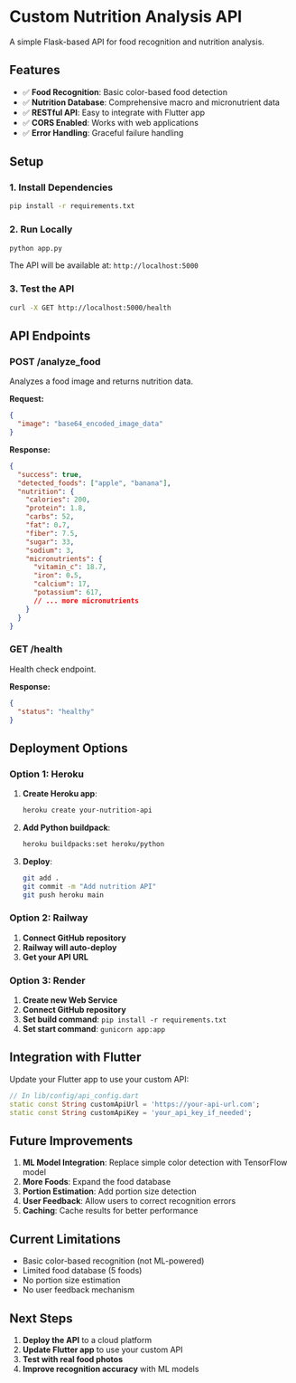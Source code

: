 # Custom Nutrition Analysis API

A simple Flask-based API for food recognition and nutrition analysis.

## Features

- ✅ **Food Recognition**: Basic color-based food detection
- ✅ **Nutrition Database**: Comprehensive macro and micronutrient data
- ✅ **RESTful API**: Easy to integrate with Flutter app
- ✅ **CORS Enabled**: Works with web applications
- ✅ **Error Handling**: Graceful failure handling

## Setup

### 1. Install Dependencies

```bash
pip install -r requirements.txt
```

### 2. Run Locally

```bash
python app.py
```

The API will be available at: `http://localhost:5000`

### 3. Test the API

```bash
curl -X GET http://localhost:5000/health
```

## API Endpoints

### POST /analyze_food

Analyzes a food image and returns nutrition data.

**Request:**
```json
{
  "image": "base64_encoded_image_data"
}
```

**Response:**
```json
{
  "success": true,
  "detected_foods": ["apple", "banana"],
  "nutrition": {
    "calories": 200,
    "protein": 1.8,
    "carbs": 52,
    "fat": 0.7,
    "fiber": 7.5,
    "sugar": 33,
    "sodium": 3,
    "micronutrients": {
      "vitamin_c": 18.7,
      "iron": 0.5,
      "calcium": 17,
      "potassium": 617,
      // ... more micronutrients
    }
  }
}
```

### GET /health

Health check endpoint.

**Response:**
```json
{
  "status": "healthy"
}
```

## Deployment Options

### Option 1: Heroku

1. **Create Heroku app**:
   ```bash
   heroku create your-nutrition-api
   ```

2. **Add Python buildpack**:
   ```bash
   heroku buildpacks:set heroku/python
   ```

3. **Deploy**:
   ```bash
   git add .
   git commit -m "Add nutrition API"
   git push heroku main
   ```

### Option 2: Railway

1. **Connect GitHub repository**
2. **Railway will auto-deploy**
3. **Get your API URL**

### Option 3: Render

1. **Create new Web Service**
2. **Connect GitHub repository**
3. **Set build command**: `pip install -r requirements.txt`
4. **Set start command**: `gunicorn app:app`

## Integration with Flutter

Update your Flutter app to use your custom API:

```dart
// In lib/config/api_config.dart
static const String customApiUrl = 'https://your-api-url.com';
static const String customApiKey = 'your_api_key_if_needed';
```

## Future Improvements

1. **ML Model Integration**: Replace simple color detection with TensorFlow model
2. **More Foods**: Expand the food database
3. **Portion Estimation**: Add portion size detection
4. **User Feedback**: Allow users to correct recognition errors
5. **Caching**: Cache results for better performance

## Current Limitations

- Basic color-based recognition (not ML-powered)
- Limited food database (5 foods)
- No portion size estimation
- No user feedback mechanism

## Next Steps

1. **Deploy the API** to a cloud platform
2. **Update Flutter app** to use your custom API
3. **Test with real food photos**
4. **Improve recognition accuracy** with ML models 